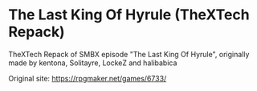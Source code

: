 # The Last King Of Hyrule (TheXTech Repack)
TheXTech Repack of SMBX episode "The Last King Of Hyrule", originally made by kentona, Solitayre, LockeZ and halibabica

Original site: https://rpgmaker.net/games/6733/
